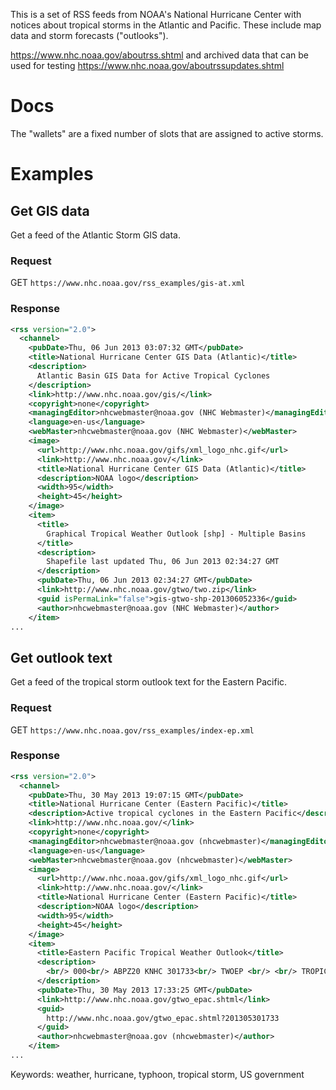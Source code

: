 This is a set of RSS feeds from NOAA's National Hurricane Center with notices about tropical storms in the Atlantic and Pacific. These include map data and storm forecasts ("outlooks").

https://www.nhc.noaa.gov/aboutrss.shtml and archived data that can be used for testing https://www.nhc.noaa.gov/aboutrssupdates.shtml

# Docs

The "wallets" are a fixed number of slots that are assigned to active storms.

# Examples
## Get GIS data
Get a feed of the Atlantic Storm GIS data.

### Request
GET `https://www.nhc.noaa.gov/rss_examples/gis-at.xml`

### Response
```xml
<rss version="2.0">
  <channel>
    <pubDate>Thu, 06 Jun 2013 03:07:32 GMT</pubDate>
    <title>National Hurricane Center GIS Data (Atlantic)</title>
    <description>
      Atlantic Basin GIS Data for Active Tropical Cyclones
    </description>
    <link>http://www.nhc.noaa.gov/gis/</link>
    <copyright>none</copyright>
    <managingEditor>nhcwebmaster@noaa.gov (NHC Webmaster)</managingEditor>
    <language>en-us</language>
    <webMaster>nhcwebmaster@noaa.gov (NHC Webmaster)</webMaster>
    <image>
      <url>http://www.nhc.noaa.gov/gifs/xml_logo_nhc.gif</url>
      <link>http://www.nhc.noaa.gov/</link>
      <title>National Hurricane Center GIS Data (Atlantic)</title>
      <description>NOAA logo</description>
      <width>95</width>
      <height>45</height>
    </image>
    <item>
      <title>
        Graphical Tropical Weather Outlook [shp] - Multiple Basins
      </title>
      <description>
        Shapefile last updated Thu, 06 Jun 2013 02:34:27 GMT
      </description>
      <pubDate>Thu, 06 Jun 2013 02:34:27 GMT</pubDate>
      <link>http://www.nhc.noaa.gov/gtwo/two.zip</link>
      <guid isPermaLink="false">gis-gtwo-shp-201306052336</guid>
      <author>nhcwebmaster@noaa.gov (NHC Webmaster)</author>
    </item>
...
```

## Get outlook text
Get a feed of the tropical storm outlook text for the Eastern Pacific.

### Request
GET `https://www.nhc.noaa.gov/rss_examples/index-ep.xml`

### Response
```xml
<rss version="2.0">
  <channel>
    <pubDate>Thu, 30 May 2013 19:07:15 GMT</pubDate>
    <title>National Hurricane Center (Eastern Pacific)</title>
    <description>Active tropical cyclones in the Eastern Pacific</description>
    <link>http://www.nhc.noaa.gov/</link>
    <copyright>none</copyright>
    <managingEditor>nhcwebmaster@noaa.gov (nhcwebmaster)</managingEditor>
    <language>en-us</language>
    <webMaster>nhcwebmaster@noaa.gov (nhcwebmaster)</webMaster>
    <image>
      <url>http://www.nhc.noaa.gov/gifs/xml_logo_nhc.gif</url>
      <link>http://www.nhc.noaa.gov/</link>
      <title>National Hurricane Center (Eastern Pacific)</title>
      <description>NOAA logo</description>
      <width>95</width>
      <height>45</height>
    </image>
    <item>
      <title>Eastern Pacific Tropical Weather Outlook</title>
      <description>
        <br/> 000<br/> ABPZ20 KNHC 301733<br/> TWOEP <br/> <br/> TROPICAL WEATHER OUTLOOK<br/> NWS NATIONAL HURRICANE CENTER MIAMI FL<br/> 1100 AM PDT THU MAY 30 2013<br/> <br/> FOR THE EASTERN NORTH PACIFIC...EAST OF 140 DEGREES WEST LONGITUDE..<br/> <br/> THE NATIONAL HURRICANE CENTER IS ISSUING ADVISORIES ON TROPICAL<br/> DEPRESSION BARBARA...LOCATED NEAR THE GULF COAST OF MEXICO.<br/> <br/> SHOWERS AND THUNDERSTORMS HAVE MOSTLY DISSIPATED IN ASSOCIATION WITH<br/> THE AREA OF LOW PRESSURE LOCATED ABOUT 500 MILES SOUTH OF THE<br/> SOUTHERN TIP OF THE BAJA CALIFORNIA PENINSULA. ENVIRONMENTAL<br/> CONDITIONS DO NOT FAVOR REDEVELOPMENT OF THE LOW AS IT MOVES<br/> NORTHEASTWARD AT ABOUT 10 MPH DURING THE NEXT COUPLE OF DAYS. THIS<br/> SYSTEM HAS A LOW CHANCE...NEAR 0 PERCENT...OF BECOMING A TROPICAL<br/> CYCLONE DURING THE NEXT 48 HOURS.<br/> <br/> ELSEWHERE...TROPICAL CYCLONE FORMATION IS NOT EXPECTED DURING THE<br/> NEXT 48 HOURS.<br/> <br/> $$<br/> FORECASTER LANDSEA<br/> <br/>
      </description>
      <pubDate>Thu, 30 May 2013 17:33:25 GMT</pubDate>
      <link>http://www.nhc.noaa.gov/gtwo_epac.shtml</link>
      <guid>
        http://www.nhc.noaa.gov/gtwo_epac.shtml?201305301733
      </guid>
      <author>nhcwebmaster@noaa.gov (nhcwebmaster)</author>
    </item>
...
```

Keywords: weather, hurricane, typhoon, tropical storm, US government
